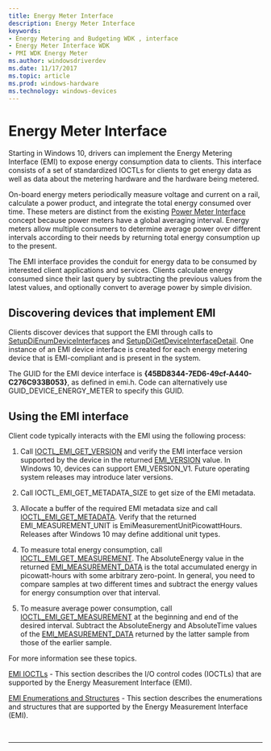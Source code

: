 ```yaml
---
title: Energy Meter Interface
description: Energy Meter Interface
keywords:
- Energy Metering and Budgeting WDK , interface
- Energy Meter Interface WDK
- PMI WDK Energy Meter
ms.author: windowsdriverdev
ms.date: 11/17/2017
ms.topic: article
ms.prod: windows-hardware
ms.technology: windows-devices
---
```


# Energy Meter Interface

Starting in Windows 10, drivers  can implement the Energy Metering Interface (EMI) to expose energy consumption data to clients. This interface consists of a set of standardized IOCTLs for clients to get energy data as well as data about the metering hardware and the hardware being metered. 

On-board energy meters periodically measure voltage and current on a rail, calculate a power product, and integrate the total energy consumed over time. These meters are distinct from the existing [Power Meter Interface](https://docs.microsoft.com/windows-hardware/drivers/powermeter/power-meter-interface) concept because power meters have a global averaging interval. Energy meters allow multiple consumers to determine average power over different intervals according to their needs by returning total energy consumption up to the present.  

The EMI interface provides the conduit for energy data to be consumed by interested client applications and services.  Clients calculate energy consumed since their last query by subtracting the previous values from the latest values, and optionally convert to average power by simple division. 

## Discovering devices that implement EMI

Clients discover devices that support the EMI through calls to [SetupDiEnumDeviceInterfaces](https://msdn.microsoft.com/library/windows/hardware/ff551015.aspx) and [SetupDiGetDeviceInterfaceDetail](https://msdn.microsoft.com/library/windows/hardware/ff551120.aspx). One instance of an EMI device interface is created for each energy metering device that is EMI-compliant and is present in the system. 

The GUID for the EMI device interface is **{45BD8344-7ED6-49cf-A440-C276C933B053}**, as defined in emi.h. Code can alternatively use GUID_DEVICE_ENERGY_METER to specify this GUID. 

## Using the EMI interface

Client code typically interacts with the EMI using the following process:

1. Call [IOCTL_EMI_GET_VERSION](https://msdn.microsoft.com/library/windows/hardware/dn957440.aspx) and verify the EMI interface version supported by the device in the returned [EMI_VERSION](https://msdn.microsoft.com/library/windows/hardware/dn957430.aspx) value. In Windows 10, devices can support EMI_VERSION_V1. Future operating system releases may introduce later versions. 

2. Call IOCTL_EMI_GET_METADATA_SIZE to get size of the EMI metadata. 

3. Allocate a buffer of the required EMI metadata size and call [IOCTL_EMI_GET_METADATA](https://msdn.microsoft.com/library/windows/hardware/dn957436.aspx). Verify that the returned EMI_MEASUREMENT_UNIT is EmiMeasurementUnitPicowattHours. Releases after Windows 10 may define additional unit types. 

4. To measure total energy consumption, call [IOCTL_EMI_GET_MEASUREMENT](https://msdn.microsoft.com/library/windows/hardware/dn957434.aspx). The AbsoluteEnergy value in the returned [EMI_MEASUREMENT_DATA](https://msdn.microsoft.com/library/windows/hardware/dn957426.aspx) is the total accumulated energy in picowatt-hours with some arbitrary zero-point. In general, you need to compare samples at two different times and subtract the energy values for energy consumption over that interval. 

5. To measure average power consumption, call [IOCTL_EMI_GET_MEASUREMENT](https://msdn.microsoft.com/library/windows/hardware/dn957434.aspx) at the beginning and end of the desired interval. Subtract the AbsoluteEnergy and AbsoluteTime values of the [EMI_MEASUREMENT_DATA](https://msdn.microsoft.com/library/windows/hardware/dn957426.aspx) returned by the latter sample from those of the earlier sample. 

For more information see these topics.

[EMI IOCTLs](https://msdn.microsoft.com/library/windows/hardware/dn957425.aspx) - 
 This section describes the I/O control codes (IOCTLs) that are supported by the Energy Measurement Interface (EMI).
 
[EMI Enumerations and Structures](https://msdn.microsoft.com/library/windows/hardware/dn957424.aspx) -
 This section describes the enumerations and structures that are supported by the Energy Measurement Interface (EMI).
 


 


--------------------


